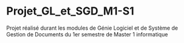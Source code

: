 # Projet_GL_et_SGD_M1-S1
 Projet réalisé durant les modules de Génie Logiciel et de Système de Gestion de Documents du 1er semestre de Master 1 informatique
